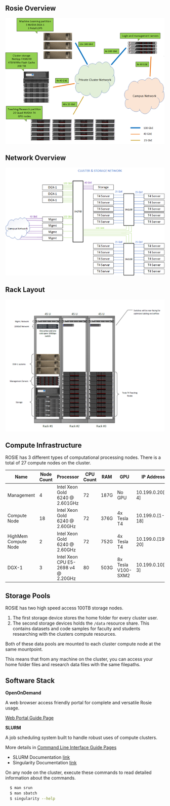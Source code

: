 ## Rosie Overview

![Cluster Overview](_images/cluster_overview.png)

## Network Overview

![Network Overview](_images/cluster_networking.png)

## Rack Layout

![Rack Layout](_images/cluster_rack.png)

## Compute Infrastructure

ROSIE has 3 different types of computational processing nodes. There is a total of 27 compute nodes on the cluster.

| Name | Node Count | Processor | CPU Count | RAM | GPU | IP Address |
|----------|---------|-------|--------|-----|----|----|
| Management | 4 | Intel Xeon Gold 6240 @ 2.601GHz | 72 | 187G | No GPU | 10.199.0.20[1-4] |
| Compute Node | 18 | Intel Xeon Gold 6240 @ 2.60GHz | 72 | 376G | 4x Tesla T4 | 10.199.0.[1-18] |
| HighMem Compute Node | 2 | Intel Xeon Gold 6240 @ 2.60GHz | 72 | 752G | 4x Tesla T4 | 10.199.0.[19-20] |
| DGX-1 | 3 | Intel Xeon CPU E5-2698 v4 @ 2.20GHz | 80 | 503G | 8x Tesla V100-SXM2 | 10.199.0.10[1-3] |

## Storage Pools

ROSIE has two high speed access 100TB storage nodes.

1. The first storage device stores the home folder for every cluster user.
2. The second storage devices holds the `/data` resource share. This contains datasets and code samples for faculty and students researching with the clusters compute resources.

Both of these data pools are mounted to each cluster compute node at the same mountpoint.

This means that from any machine on the cluster, you can access your home folder files and research data files with the same filepaths.

## Software Stack

**OpenOnDemand**

A web browser access friendly portal for complete and versatile Rosie usage.

[Web Portal Guide Page](web/dashboard.md)

**SLURM**

A job scheduling system built to handle robust uses of compute clusters.

More details in [Command Line Interface Guide Pages](cli/SLURM.md)

* SLURM Documentation [link](https://slurm.schedmd.com/documentation.html)
* Singularity Documentation [link](https://sylabs.io/guides/3.3/user-guide/index.html)

On any node on the cluster, execute these commands to read detailed information about the commands.

```bash
  $ man srun
  $ man sbatch
  $ singularity --help
```